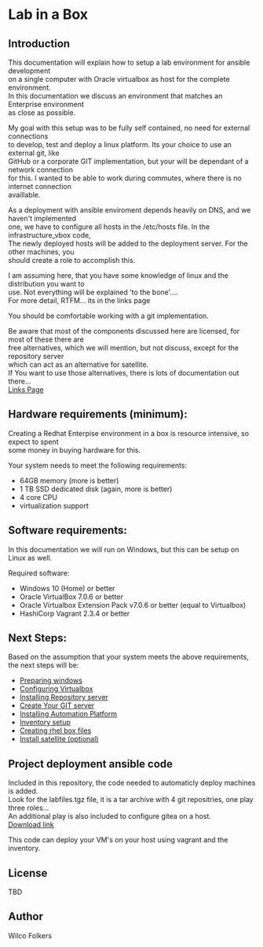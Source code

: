 # Lab in a Box 

## Introduction
This documentation will explain how to setup a lab environment for ansible development  
on a single computer with Oracle virtualbox as host for the complete environment.  
In this documentation we discuss an environment that matches an Enterprise environment   
as close as possible.

My goal with this setup was to be fully self contained, no need for external connections  
to develop, test and deploy a linux platform. Its your choice to use an external git, like   
GitHub or a corporate GIT implementation, but your will be dependant of a network connection  
for this. I wanted to be able to work during commutes, where there is no internet connection  
availlable.

As a deployment with ansible enviroment depends heavily on DNS, and we haven't implemented  
one, we have to configure all hosts in the /etc/hosts file. In the infrastructure_vbox code,  
The newly deployed hosts will be added to the deployment server. For the other machines, you  
should create a role to accomplish this.

I am assuming here, that you have some knowledge of linux and the distribution you want to  
use. Not everything will be explained 'to the bone'....  
For more detail, RTFM... its in the links page

You should be comfortable working with a git implementation.

Be aware that most of the components discussed here are licensed, for most of these there are  
free alternatives, which we will mention, but not discuss, except for the repository server  
which can act as an alternative for satellite.   
If You want to use those alternatives, there is lots of documentation out there...  
[Links Page](links.md)

## Hardware requirements (minimum):

Creating a Redhat Enterpise environment in a box is resource intensive, so expect to spent  
some money in buying hardware for this.

Your system needs to meet the following requirements:
* 64GB memory  (more is better)
* 1 TB SSD dedicated disk (again, more is better)
* 4 core CPU 
* virtualization support


## Software requirements:

In this documentation we will run on Windows, but this can be setup on Linux as well. 

Required software:
* Windows 10 (Home) or better
* Oracle VirtualBox 7.0.6 or better
* Oracle Virtualbox Extension Pack v7.0.6 or better (equal to Virtualbox)
* HashiCorp Vagrant 2.3.4 or better

## Next Steps:

Based on the assumption that your system meets the above requirements, the next steps will be:

* [Preparing windows](prepare_windows.md)
* [Configuring Virtualbox](virtualbox_config.md)
* [Installing Repository server](reposerver.md)
* [Create Your GIT server](create_vm.md)
* [Installing Automation Platform](install_aap.md)
* [Inventory setup](inventory.md)
* [Creating rhel box files](create_box_template.md)
* [Install satellite (optional)](install_satellite.md)

## Project deployment ansible code

Included in this repository, the code needed to automaticly deploy machines is added.  
Look for the labfiles.tgz file, it is a tar archive with 4 git repositries, one play  
three roles...  
An additional play is also included to configure gitea on a host.  
[Download link](labfiles.tgz?raw=1)

This code can deploy your VM's on your host using vagrant and the inventory.


## License
TBD

## Author
Wilco Folkers
